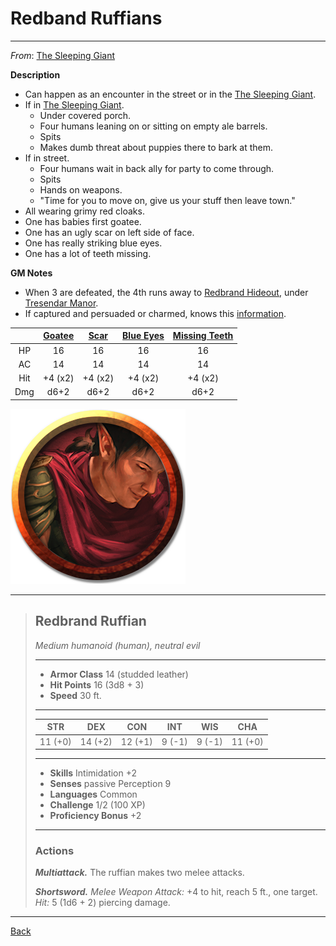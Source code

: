# Redband Ruffians
---

_From_: [The Sleeping Giant](../locations/phandalin.md#the-sleeping-giant)

**Description**
- Can happen as an encounter in the street or in the [The Sleeping Giant](../locations/phandalin.md#the-sleeping-giant).
- If in [The Sleeping Giant](../locations/phandalin.md#the-sleeping-giant).
  - Under covered porch.
  - Four humans leaning on or sitting on empty ale barrels.
  - Spits
  - Makes dumb threat about puppies there to bark at them.
- If in street.
  - Four humans wait in back ally for party to come through.
  - Spits
  - Hands on weapons.
  - "Time for you to move on, give us your stuff then leave town."
- All wearing grimy red cloaks.
- One has babies first goatee.
- One has an ugly scar on left side of face.
- One has really striking blue eyes.
- One has a lot of teeth missing.

**GM Notes**
- When 3 are defeated, the 4th runs away to [Redbrand Hideout](../locations/redbrand-hideout.md), under [Tresendar Manor](../locations/phandalin.md#tresendar-manor).
- If captured and persuaded or charmed, knows this [information](../locations/redbrand-hideout.md#what-they-know).

||[Goatee](#redbrand-ruffian)|[Scar](#redbrand-ruffian)|[Blue Eyes](#redbrand-ruffian)|[Missing Teeth](#redbrand-ruffian)|
|:-:|:-:|:-:|:-:|:-:|
|HP|16|16|16|16|
|AC|14|14|14|14|
|Hit|+4 (x2)|+4 (x2)|+4 (x2)|+4 (x2)|
|Dmg|d6+2|d6+2|d6+2|d6+2|


![Redbrand Ruffian](../monsters/images/redbrand-ruffian.png)

___
>## Redbrand Ruffian
>*Medium humanoid (human), neutral evil*
>___
>- **Armor Class** 14 (studded leather)
>- **Hit Points** 16 (3d8 + 3)
>- **Speed** 30 ft.
>___
>|STR|DEX|CON|INT|WIS|CHA|
>|:---:|:---:|:---:|:---:|:---:|:---:|
>|11 (+0)|14 (+2)|12 (+1)|9 (-1)|9 (-1)|11 (+0)|
>___
>- **Skills** Intimidation +2
>- **Senses** passive Perception 9
>- **Languages** Common
>- **Challenge** 1/2 (100 XP)
>- **Proficiency Bonus** +2
>___
>### Actions
>***Multiattack.*** The ruffian makes two melee attacks.  
>
>***Shortsword.*** *Melee Weapon Attack:* +4 to hit, reach 5 ft., one target. *Hit:* 5 (1d6 + 2) piercing damage.

---
[Back](./encounters.md)
